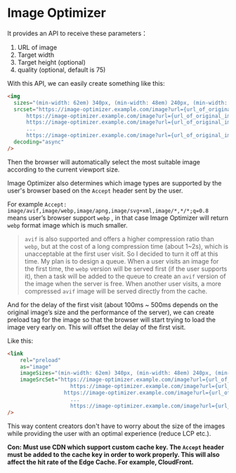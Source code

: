 # Image Optimizer

It provides an API to receive these parameters：

1. URL of image
2. Target width
3. Target height (optional)
4. quality (optional, default is 75)

With this API, we can easily create something like this:

```html
<img
  sizes="(min-width: 62em) 340px, (min-width: 48em) 240px, (min-width: 30em) 720px, 720px"
  srcset="https://image-optimizer.example.com/image?url={url_of_original_image}&w=16&q=75 16w,
      https://image-optimizer.example.com/image?url={url_of_original_image}&w=32&q=75 32w,
      https://image-optimizer.example.com/image?url={url_of_original_image}&w=48&q=75 48w,
      ...
      https://image-optimizer.example.com/image?url={url_of_original_image}&w=3840&q=75 3840w"
  decoding="async"
/>
```

Then the browser will automatically select the most suitable image according to the current viewport size.

Image Optimizer also determines which image types are supported by the user's browser based on the `Accept` header sent by the user.

For example `Accept: image/avif,image/webp,image/apng,image/svg+xml,image/*,*/*;q=0.8` means user’s browser support `webp` , in that case Image Optimizer will return `webp` format image which is much smaller.

> `avif` is also supported and offers a higher compression ratio than `webp`, but at the cost of a long compression time (about 1~2s), which is unacceptable at the first user visit. So I decided to turn it off at this time. My plan is to design a queue. When a user visits an image for the first time, the `webp` version will be served first (if the user supports it), then a task will be added to the queue to create an `avif` version of the image when the server is free.  When another user visits, a more compressed `avif` image will be served directly from the cache.
> 

And for the delay of the first visit (about 100ms ~ 500ms depends on the original image’s size and the performance of the server), we can create preload tag for the image so that the browser will start trying to load the image very early on. This will offset the delay of the first visit.

Like this:

```html
<link
	rel="preload"
	as="image"
	imageSizes="(min-width: 62em) 340px, (min-width: 48em) 240px, (min-width: 30em) 720px, 720px"
	imageSrcSet="https://image-optimizer.example.com/image?url={url_of_original_image}&w=16&q=75 16w,
					https://image-optimizer.example.com/image?url={url_of_original_image}&w=32&q=75 32w,
				  https://image-optimizer.example.com/image?url={url_of_original_image}&w=48&q=75 48w,
					...
					https://image-optimizer.example.com/image?url={url_of_original_image}&w=3840&q=75 3840w"
/>
```

This way content creators don't have to worry about the size of the images while providing the user with an optimal experience (reduce LCP etc.).

**Con: Must use CDN which support custom cache key. The `Accept` header must be added to the cache key in order to work properly. This will also affect the hit rate of the Edge Cache. For example, CloudFront.**

